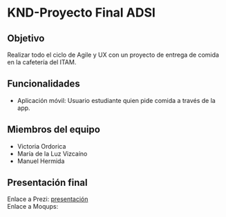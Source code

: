 # KND-Proyecto Final ADSI

## Objetivo
Realizar todo el ciclo de Agile y UX con un proyecto de entrega de comida en la cafetería del ITAM.

## Funcionalidades
- Aplicación móvil: Usuario estudiante quien pide comida a través de la app.

## Miembros del equipo
- Victoria Ordorica
- María de la Luz Vizcaíno
- Manuel Hermida

## Presentación final

Enlace a Prezi: [presentación](https://prezi.com/view/MDb2UD1s5Ikjow4tNR2G/)  
Enlace a Moqups:
